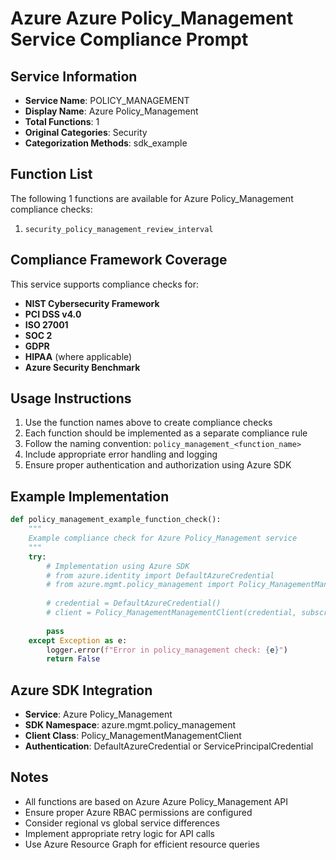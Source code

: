 # Azure Azure Policy_Management Service Compliance Prompt

## Service Information
- **Service Name**: POLICY_MANAGEMENT
- **Display Name**: Azure Policy_Management
- **Total Functions**: 1
- **Original Categories**: Security
- **Categorization Methods**: sdk_example

## Function List
The following 1 functions are available for Azure Policy_Management compliance checks:

1. `security_policy_management_review_interval`


## Compliance Framework Coverage
This service supports compliance checks for:
- **NIST Cybersecurity Framework**
- **PCI DSS v4.0**
- **ISO 27001**
- **SOC 2**
- **GDPR**
- **HIPAA** (where applicable)
- **Azure Security Benchmark**

## Usage Instructions
1. Use the function names above to create compliance checks
2. Each function should be implemented as a separate compliance rule
3. Follow the naming convention: `policy_management_<function_name>`
4. Include appropriate error handling and logging
5. Ensure proper authentication and authorization using Azure SDK

## Example Implementation
```python
def policy_management_example_function_check():
    """
    Example compliance check for Azure Policy_Management service
    """
    try:
        # Implementation using Azure SDK
        # from azure.identity import DefaultAzureCredential
        # from azure.mgmt.policy_management import Policy_ManagementManagementClient
        
        # credential = DefaultAzureCredential()
        # client = Policy_ManagementManagementClient(credential, subscription_id)
        
        pass
    except Exception as e:
        logger.error(f"Error in policy_management check: {e}")
        return False
```

## Azure SDK Integration
- **Service**: Azure Policy_Management
- **SDK Namespace**: azure.mgmt.policy_management
- **Client Class**: Policy_ManagementManagementClient
- **Authentication**: DefaultAzureCredential or ServicePrincipalCredential

## Notes
- All functions are based on Azure Azure Policy_Management API
- Ensure proper Azure RBAC permissions are configured
- Consider regional vs global service differences
- Implement appropriate retry logic for API calls
- Use Azure Resource Graph for efficient resource queries

